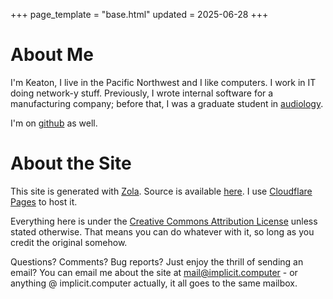 +++
page_template = "base.html"
updated = 2025-06-28
+++

# About Me
I'm Keaton, I live in the Pacific Northwest and I like computers. I work in IT doing network-y stuff. Previously, I wrote internal software for a manufacturing company; before that, I was a graduate student in [audiology](https://en.wikipedia.org/wiki/Audiology). 

I'm on [github](https://github.com/keagud) as well.


# About the Site
This site is generated with [Zola](https://www.getzola.org). Source is available [here](https://github.com/keagud/implicit.computer). I use [Cloudflare Pages](https://pages.cloudflare.com/) to host it.

Everything here is under the [Creative Commons Attribution License](https://creativecommons.org/licenses/by/4.0/deed.en) unless stated otherwise. That means you can do whatever with it, so long as you credit the original somehow.

Questions? Comments? Bug reports? Just enjoy the thrill of sending an email? You can email me about the site at [mail@implicit.computer](mailto:mail@implicit.computer) - or anything @ implicit.computer actually, it all goes to the same mailbox.


